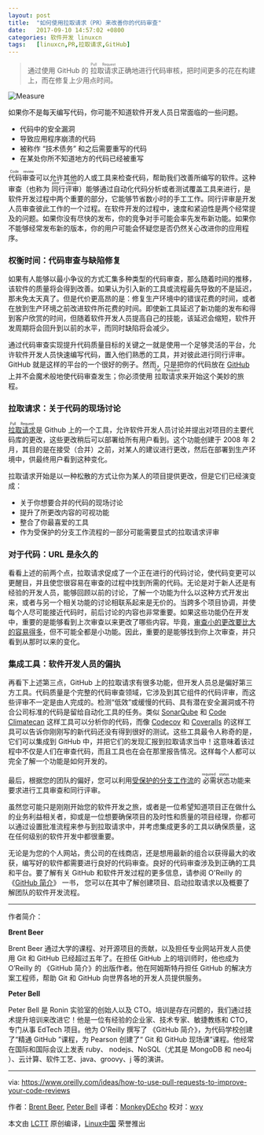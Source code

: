 ```yaml
---
layout: post
title:	"如何使用拉取请求（PR）来改善你的代码审查"
date:	2017-09-10 14:57:02 +0800 
categories:	软件开发 linuxcn 
tags:	[linuxcn,PR,拉取请求,GitHub]
---
```




> 
> 通过使用 GitHub 的<ruby> 拉取请求 <rt>  Pull Request </rt></ruby>正确地进行代码审核，把时间更多的花在构建上，而在修复上少用点时间。
> 
> 
> 


![Measure](/Asserts/Images//attachment/album/201709/10/145704nfxpb1k1z9hkfumf.jpg)


如果你不是每天编写代码，你可能不知道软件开发人员日常面临的一些问题。


* 代码中的安全漏洞
* 导致应用程序崩溃的代码
* 被称作 “技术债务” 和之后需要重写的代码
* 在某处你所不知道地方的代码已经被重写


<ruby> 代码审查 <rt>  Code review </rt></ruby>可以允许其他的人或工具来检查代码，帮助我们改善所编写的软件。这种审查（也称为<ruby> 同行评审 <rt>  peer review </rt></ruby>）能够通过自动化代码分析或者测试覆盖工具来进行，是软件开发过程中两个重要的部分，它能够节省数小时的手工工作。同行评审是开发人员审查彼此工作的一个过程。在软件开发的过程中，速度和紧迫性是两个经常提及的问题。如果你没有尽快的发布，你的竞争对手可能会率先发布新功能。如果你不能够经常发布新的版本，你的用户可能会怀疑您是否仍然关心改进你的应用程序。


### 权衡时间：代码审查与缺陷修复


如果有人能够以最小争议的方式汇集多种类型的代码审查，那么随着时间的推移，该软件的质量将会得到改善。如果认为引入新的工具或流程最先导致的不是延迟，那未免太天真了。但是代价更高昂的是：修复生产环境中的错误花费的时间，或者在放到生产环境之前改进软件所花费的时间。即使新工具延迟了新功能的发布和得到客户欣赏的时间，但随着软件开发人员提高自己的技能，该延迟会缩短，软件开发周期将会回升到以前的水平，而同时缺陷将会减少。


通过代码审查实现提升代码质量目标的关键之一就是使用一个足够灵活的平台，允许软件开发人员快速编写代码，置入他们熟悉的工具，并对彼此进行同行评审。 GitHub 就是这样的平台的一个很好的例子。然而，只是把你的代码放在 [GitHub](https://github.com/about) 上并不会魔术般地使代码审查发生；你必须使用<ruby> 拉取请求 <rt>  Pull Request </rt></ruby>来开始这个美妙的旅程。


### 拉取请求：关于代码的现场讨论


<ruby> <a href="https://help.github.com/articles/about-pull-requests/">  拉取请求 </a> <rt>  Pull Request </rt></ruby>是 Github 上的一个工具，允许软件开发人员讨论并提出对项目的主要代码库的更改，这些更改稍后可以部署给所有用户看到。这个功能创建于 2008 年 2 月，其目的是在接受（合并）之前，对某人的建议进行更改，然后在部署到生产环境中，供最终用户看到这种变化。


拉取请求开始是以一种松散的方式让你为某人的项目提供更改，但是它们已经演变成：


* 关于你想要合并的代码的现场讨论
* 提升了所更改内容的可视功能
* 整合了你最喜爱的工具
* 作为受保护的分支工作流程的一部分可能需要显式的拉取请求评审


### 对于代码：URL 是永久的


看看上述的前两个点，拉取请求促成了一个正在进行的代码讨论，使代码变更可以更醒目，并且使您很容易在审查的过程中找到所需的代码。无论是对于新人还是有经验的开发人员，能够回顾以前的讨论，了解一个功能为什么以这种方式开发出来，或者与另一个相关功能的讨论相联系起来是无价的。当跨多个项目协调，并使每个人尽可能接近代码时，前后讨论的内容也非常重要。如果这些功能仍在开发中，重要的是能够看到上次审查以来更改了哪些内容。毕竟，[审查小的更改要比大的容易得多](https://blog.skyliner.io/ship-small-diffs-741308bec0d1)，但不可能全都是小功能。因此，重要的是能够找到你上次审查，并只看到从那时以来的变化。


### 集成工具：软件开发人员的偏执


再看下上述第三点，GitHub 上的拉取请求有很多功能，但开发人员总是偏好第三方工具。代码质量是个完整的代码审查领域，它涉及到其它组件的代码评审，而这些评审不一定是由人完成的。检测“低效”或缓慢的代码、具有潜在安全漏洞或不符合公司标准的代码是留给自动化工具的任务。类似 [SonarQube](https://github.com/integrations/sonarqube) 和 [Code Climatecan](https://github.com/integrations/code-climate) 这样工具可以分析你的代码，而像 [Codecov](https://github.com/integrations/codecov) 和 [Coveralls](https://github.com/integrations/coveralls) 的这样工具可以告诉你刚刚写的新代码还没有得到很好的测试。这些工具最令人称奇的是，它们可以集成到 GitHub 中，并把它们的发现汇报到拉取请求当中！这意味着该过程中不仅是人们在审查代码，而且工具也在会在那里报告情况。这样每个人都可以完全了解一个功能是如何开发的。


最后，根据您的团队的偏好，您可以利用[受保护的分支工作流](https://help.github.com/articles/about-protected-branches/)的<ruby> 必需状态 <rt>  required status </rt></ruby>功能来要求进行工具审查和同行评审。


虽然您可能只是刚刚开始您的软件开发之旅，或者是一位希望知道项目正在做什么的业务利益相关者，抑或是一位想要确保项目的及时性和质量的项目经理，你都可以通过设置批准流程来参与到拉取请求中，并考虑集成更多的工具以确保质量，这在任何级别的软件开发中都很重要。


无论是为您的个人网站，贵公司的在线商店，还是想用最新的组合以获得最大的收获，编写好的软件都需要进行良好的代码审查。良好的代码审查涉及到正确的工具和平台。要了解有关 GitHub 和软件开发过程的更多信息，请参阅 O'Reilly 的 《[GitHub 简介](https://www.safaribooksonline.com/library/view/introducing-github/9781491949801/?utm_source=newsite&utm_medium=content&utm_campaign=lgen&utm_content=how-to-use-pull-requests-to-improve-your-code-reviews-lower)》 一书， 您可以在其中了解创建项目、启动拉取请求以及概要了解团队的软件开发流程。




---


作者简介：


**Brent Beer**


Brent Beer 通过大学的课程、对开源项目的贡献，以及担任专业网站开发人员使用 Git 和 GitHub 已经超过五年了。在担任 GitHub 上的培训师时，他也成为 O’Reilly 的 《GitHub 简介》的出版作者。他在阿姆斯特丹担任 GitHub 的解决方案工程师，帮助 Git 和 GitHub 向世界各地的开发人员提供服务。


**Peter Bell**


Peter Bell 是 Ronin 实验室的创始人以及 CTO。培训是存在问题的，我们通过技术提升培训来改进它！他是一位有经验的企业家、技术专家、敏捷教练和 CTO，专门从事 EdTech 项目。他为 O'Reilly 撰写了 《GitHub 简介》，为代码学校创建了“精通 GitHub ”课程，为 Pearson 创建了“ Git 和 GitHub 现场课”课程。他经常在国际和国际会议上发表 ruby、 nodejs、NoSQL（尤其是 MongoDB 和 neo4j ）、云计算、软件工艺、java、groovy、j 等的演讲。




---


via: <https://www.oreilly.com/ideas/how-to-use-pull-requests-to-improve-your-code-reviews>


作者：[Brent Beer](https://www.oreilly.com/people/acf937de-cdf4-4b0e-85bd-b559404c580e), [Peter Bell](https://www.oreilly.com/people/2256f119-7ea0-440e-99e8-65281919e952) 译者：[MonkeyDEcho](https://github.com/MonkeyDEcho) 校对：[wxy](https://github.com/wxy)


本文由 [LCTT](https://github.com/LCTT/TranslateProject) 原创编译，[Linux中国](https://linux.cn/) 荣誉推出
